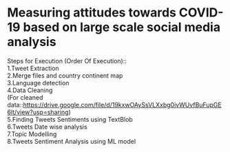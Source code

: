 # Measuring attitudes towards COVID-19 based on large scale social media analysis

Steps for Execution (Order Of Execution)::<br/>
1.Tweet Extraction<br/>
2.Merge files and country continent map <br/>
3.Language detection<br/>
4.Data Cleaning<br/>
(For cleaned data::https://drive.google.com/file/d/19kxwOAySsVLXxbg0ivWUvfBuFupGE6lt/view?usp=sharing)<br/>
5.Finding Tweets Sentiments using TextBlob<br/>
6.Tweets Date wise analysis<br/>
7.Topic Modelling<br/>
8.Tweets Sentiment Analysis using ML model<br/>

